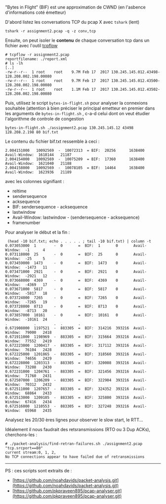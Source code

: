 
"Bytes in Flight" (BIF) est une approximation de CWND (en l'asbence d'informations coté émetteur)

D'abord listez les conversations TCP du pcap X avec ```tshark``` (lent)

```tshark -r assignment2.pcap -q -z conv,tcp```

Ensuite, on peut isoler le **contenu** de chaque conversation tcp dans un fichier avec l'outil [tcpflow](https://github.com/simsong/tcpflow) 

```
# tcpflow -r assignment2.pcap 
reportfilename: ./report.xml
# ls -lh
[..]
-rw-r--r--  1 root    root    9.7M Feb 17  2017 130.245.145.012.43498-128.208.002.198.00080
-rw-r--r--  1 root    root    9.7M Feb 17  2017 130.245.145.012.43500-128.208.002.198.00080
-rw-r--r--  1 root    root    1.1M Feb 17  2017 130.245.145.012.43502-128.208.002.198.00080
```

Puis, utilisez le script ```bytes-in-flight.sh``` pour analyser la connexions souhaitée (attention à bien préciser le principal emetteur en premier dans les arguments de ```bytes-in-flight.sh``` , c-a-d celui dont on veut étudier l'algorithme de controle de congestion

```
bytes-in-flight.sh ./assignment2.pcap 130.245.145.12 43498 128.208.2.198 80 bif.txt
```

Le contenu du fichier bif.txt ressemble à ceci :
```
2.004151000   10092569  -  10072313  = BIF:  20256      1638400  Avail-Window:  1618144   21187
2.004154000   10092569  -  10075209  = BIF:  17360      1638400  Avail-Window:  1621040   21188
2.004158000   10092569  -  10078105  = BIF:  14464      1638400  Avail-Window:  1623936   21189
```
avec les colonnes signifiant :
- reltime
- sendersequence
- acksequence
- BIF: sendersequence - acksequence
- lastwindow
- Avail-Window: lastwindow - (sendersequence - acksequence)
- framenumber

Pour analyser le début et la fin :
```
 (head -10 bif.txt; echo . . . . . ; tail -10 bif.txt) | column -t
0.073053000  1        -  0       =  BIF:  1       0       Avail-Window:  -1      4
0.073118000  25       -  0       =  BIF:  25      0       Avail-Window:  -25     5
0.073459000  1473     -  0       =  BIF:  1473    0       Avail-Window:  -1473   11
0.073471000  2921     -  0       =  BIF:  2921    0       Avail-Window:  -2921   12
0.073668000  4369     -  0       =  BIF:  4369    0       Avail-Window:  -4369   17
0.073671000  5817     -  0       =  BIF:  5817    0       Avail-Window:  -5817   18
0.073724000  7265     -  0       =  BIF:  7265    0       Avail-Window:  -7265   19
0.073728000  8713     -  0       =  BIF:  8713    0       Avail-Window:  -8713   20
0.073857000  10161    -  0       =  BIF:  10161   0       Avail-Window:  -10161  24
.            .        .  .       .                                               
0.671908000  1197521  -  883305  =  BIF:  314216  393216  Avail-Window:  79000   2418
0.671911000  1198969  -  883305  =  BIF:  315664  393216  Avail-Window:  77552   2419
0.672223000  1200417  -  883305  =  BIF:  317112  393216  Avail-Window:  76104   2428
0.672225000  1201865  -  883305  =  BIF:  318560  393216  Avail-Window:  74656   2429
0.672228000  1203313  -  883305  =  BIF:  320008  393216  Avail-Window:  73208   2430
0.672231000  1204761  -  883305  =  BIF:  321456  393216  Avail-Window:  71760   2431
0.672507000  1206209  -  883305  =  BIF:  322904  393216  Avail-Window:  70312   2432
0.672511000  1207657  -  883305  =  BIF:  324352  393216  Avail-Window:  68864   2433
0.672513000  1209105  -  883305  =  BIF:  325800  393216  Avail-Window:  67416   2434
0.672516000  1210553  -  883305  =  BIF:  327248  393216  Avail-Window:  65968   2435
```

Analysez les 20/30 ères lignes pour observer le slow start, le RTT...

Idéalement il nous faudrait des retsransmissions (RTO ou 3 Dup ACKs), cherchons-les :
```
# ./packet-analysis/find-retran-failures.sh ./assignment2.pcap "tcp.srcport==80"
current stream:0, 1, 2, 
No TCP connections appear to have failed due of retransmissions
```

---

PS : ces scripts sont extraits de :
- [https://github.com/noahdavids/packet-analysis.git](https://github.com/noahdavids/packet-analysis.git)
- [https://github.com/pkpraveen895/pcap-analyser.git](https://github.com/pkpraveen895/pcap-analyser.git)
